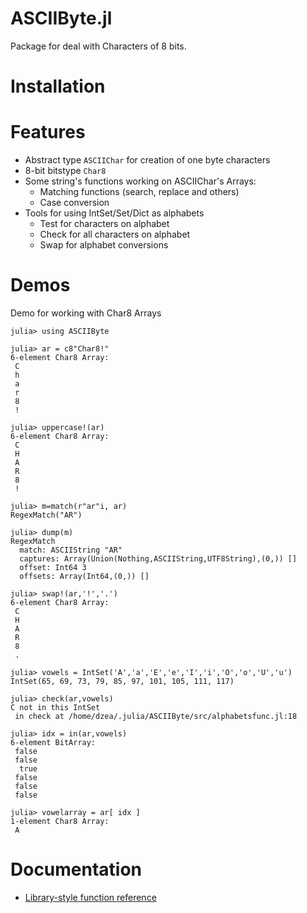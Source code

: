 ASCIIByte.jl
=========

Package for deal with Characters of 8 bits.

# Installation

# Features

* Abstract type `ASCIIChar` for creation of one byte characters
* 8-bit bitstype `Char8`
* Some string's functions working on ASCIIChar's Arrays:
  * Matching functions (search, replace and others)
  * Case conversion
* Tools for using IntSet/Set/Dict as alphabets
  * Test for characters on alphabet
  * Check for all characters on alphabet
  * Swap for alphabet conversions

# Demos

Demo for working with Char8 Arrays

```
julia> using ASCIIByte

julia> ar = c8"Char8!"
6-element Char8 Array:
 C
 h
 a
 r
 8
 !

julia> uppercase!(ar)
6-element Char8 Array:
 C
 H
 A
 R
 8
 !

julia> m=match(r"ar"i, ar)
RegexMatch("AR")

julia> dump(m)
RegexMatch 
  match: ASCIIString "AR"
  captures: Array(Union(Nothing,ASCIIString,UTF8String),(0,)) []
  offset: Int64 3
  offsets: Array(Int64,(0,)) []

julia> swap!(ar,'!','.')
6-element Char8 Array:
 C
 H
 A
 R
 8
 .

julia> vowels = IntSet('A','a','E','e','I','i','O','o','U','u')
IntSet(65, 69, 73, 79, 85, 97, 101, 105, 111, 117)

julia> check(ar,vowels)
C not in this IntSet
 in check at /home/dzea/.julia/ASCIIByte/src/alphabetsfunc.jl:18

julia> idx = in(ar,vowels)
6-element BitArray:
 false
 false
  true
 false
 false
 false

julia> vowelarray = ar[ idx ]
1-element Char8 Array:
 A

```

# Documentation

* [Library-style function reference](https://github.com/diegozea/ASCIIByte.jl)
